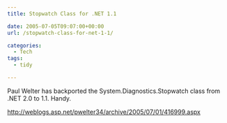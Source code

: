 ```yaml
---
title: Stopwatch Class for .NET 1.1

date: 2005-07-05T09:07:00+00:00
url: /stopwatch-class-for-net-1-1/

categories:
  - Tech
tags:
  - tidy

---
```

<!--kg-card-begin: html-->

Paul Welter has backported the System.Diagnostics.Stopwatch class from .NET 2.0 to 1.1. Handy.

<http://weblogs.asp.net/pwelter34/archive/2005/07/01/416999.aspx>

<!--kg-card-end: html-->